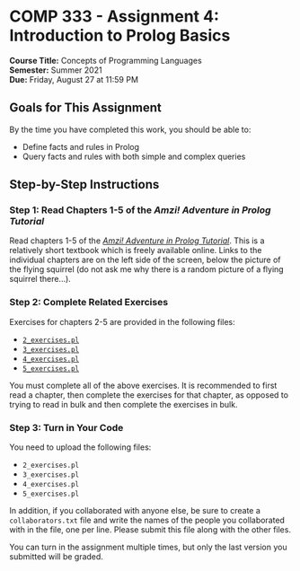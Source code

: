 # COMP 333 - Assignment 4: Introduction to Prolog Basics

**Course Title:** Concepts of Programming Languages<br/>
**Semester:** Summer 2021<br/>
**Due:** Friday, August 27 at 11:59 PM<br/>

## Goals for This Assignment

By the time you have completed this work, you should be able to:

* Define facts and rules in Prolog
* Query facts and rules with both simple and complex queries

## Step-by-Step Instructions

### Step 1: Read Chapters 1-5 of the _Amzi! Adventure in Prolog Tutorial_

Read chapters 1-5 of the [_Amzi! Adventure in Prolog Tutorial_](http://www.amzi.com/AdventureInProlog/index.php). This is a relatively short textbook which is freely available online. Links to the individual chapters are on the left side of the screen, below the picture of the flying squirrel (do not ask me why there is a random picture of a flying squirrel there...).

### Step 2: Complete Related Exercises

Exercises for chapters 2-5 are provided in the following files:

* [`2_exercises.pl`](src/2_exercises.pl)
* [`3_exercises.pl`](src/3_exercises.pl)
* [`4_exercises.pl`](src/4_exercises.pl)
* [`5_exercises.pl`](src/5_exercises.pl)

You must complete all of the above exercises. It is recommended to first read a chapter, then complete the exercises for that chapter, as opposed to trying to read in bulk and then complete the exercises in bulk.

### Step 3: Turn in Your Code

You need to upload the following files:

* `2_exercises.pl`
* `3_exercises.pl`
* `4_exercises.pl`
* `5_exercises.pl`

In addition, if you collaborated with anyone else, be sure to create a `collaborators.txt` file and write the names of the people you collaborated with in the file, one per line. Please submit this file along with the other files.

You can turn in the assignment multiple times, but only the last version you submitted will be graded.
